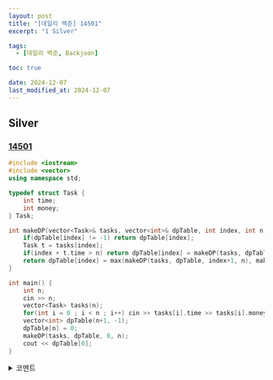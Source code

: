 ```yaml
---
layout: post
title: "[데일리 백준] 14501"
excerpt: "1 Silver"

tags:
  - [데일리 백준, Backjoon]

toc: true

date: 2024-12-07
last_modified_at: 2024-12-07
---
```

## Silver
### [14501][def]

```c++
#include <iostream>
#include <vector>
using namespace std;

typedef struct Task {
    int time;
    int money;
} Task;

int makeDP(vector<Task>& tasks, vector<int>& dpTable, int index, int n) {
    if(dpTable[index] != -1) return dpTable[index];
    Task t = tasks[index];
    if(index + t.time > n) return dpTable[index] = makeDP(tasks, dpTable, index+1, n);
    return dpTable[index] = max(makeDP(tasks, dpTable, index+1, n), makeDP(tasks, dpTable, index+t.time, n) + t.money);
}

int main() {
    int n;
    cin >> n;
    vector<Task> tasks(n);
    for(int i = 0 ; i < n ; i++) cin >> tasks[i].time >> tasks[i].money;
    vector<int> dpTable(n+1, -1);
    dpTable[n] = 0;
    makeDP(tasks, dpTable, 0, n);
    cout << dpTable[0];
}
```

<details>
<summary>코멘트</summary>
<div markdown="1">

- Dynamic Programming

- 무난한 Top-Down 방식

</div>
</details>

[def]: https://www.acmicpc.net/problem/14501